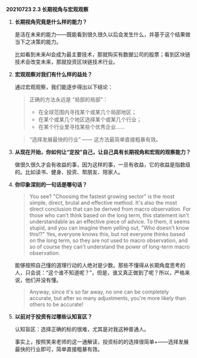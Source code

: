 **20210723  2.3 长期视角与宏观观察**

1. **长期视角究竟是什么样的能力？**

   是活在未来的能力——既能看到很久很久以后会发生什么，并基于这个结果做当下之决策的能力。

   比如看到未来AI会成为最主要技术，那就购买有数据公司的股票；看到区块链技术会改变未来，那就投资区块链技术行业。

   

2. **宏观观察对我们有什么样的益处？**

   通过宏观观察，我们能逐步得出以下结论：

   > 正确的方法永远是 “局部的局部”：
   >
   > - 在全球范围内寻找某个或某几个局部地区；
   > - 在某个或某几个地区选择某个或某几个行业；
   > - 在某个行业里寻找某些个优秀企业……

   >  “选择发展最快的行业” —— 这方法最简单直接粗暴有效。

   

3. **从现在开始，你如何让“定投”自己，让自己具有长期视角和宏观的观察能力？**

   做很久很久才会有收益的事，因为这样的事，一旦有收益，它的收益是指数级的。比如读书、健身、投资、帮朋友、陪家人。

   

4. **你印象深刻的⼀句话是哪句话？**

   > You see? "Choosing the fastest growing sector" is the most simple, direct, brutal and effective method. It's also the most direct conclusion that can be derived from macro observation. For those who can't think based on the long term, this statement isn't understandable as an effective piece of advice. To them, it seems stupid, and you can imagine them yelling out, "Who doesn't know this!?" Yes, everyone knows this, but not everyone thinks based on the long term, so they are not used to macro observation, and so of course they can't understand the power of long-term macro observation.

   能够按照自己懂的道理行动的人绝对是少数。那些不懂得从长期角度思考的人，只会说：“这个谁不知道呢？”，但是，谁又真正做到了呢？所以，严格来说，他们并没有懂。

   > Anyway, since it's so far away, no one can be completely accurate, but after so many adjustments, you're more likely than others to be accurate!

5. **以前对于投资有过哪些认知盲区？**

   认知盲区：选择正确的标的很难，尤其是对我这种普通人。

   事实上，按照笑来老师的这一通解读，投资标的的选择很简单+——选择发展最快的行业即可，简单直接粗暴有效。

